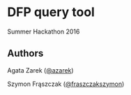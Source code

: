 # DFP query tool

Summer Hackathon 2016

## Authors

Agata Zarek ([@azarek](https://github.com/azarek))

Szymon Frąszczak ([@fraszczakszymon](https://github.com/fraszczakszymon))
